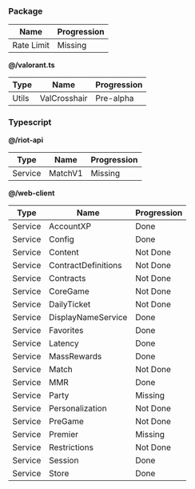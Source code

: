 ### Package

| Name       | Progression |
| ---------- | ----------- |
| Rate Limit | Missing     |

**@/valorant.ts**

| Type  | Name         | Progression |
| ----- | ------------ | ----------- |
| Utils | ValCrosshair | Pre-alpha   |

### Typescript

**@/riot-api**

| Type    | Name    | Progression |
| ------- | ------- | ----------- |
| Service | MatchV1 | Missing     |

**@/web-client**

| Type    | Name                | Progression |
| ------- | ------------------- | ----------- |
| Service | AccountXP           | Done        |
| Service | Config              | Done        |
| Service | Content             | Not Done    |
| Service | ContractDefinitions | Not Done    |
| Service | Contracts           | Not Done    |
| Service | CoreGame            | Not Done    |
| Service | DailyTicket            | Not Done    |
| Service | DisplayNameService  | Done        |
| Service | Favorites           | Done        |
| Service | Latency             | Done        |
| Service | MassRewards         | Done        |
| Service | Match               | Not Done    |
| Service | MMR                 | Done        |
| Service | Party               | Missing     |
| Service | Personalization     | Not Done    |
| Service | PreGame             | Not Done    |
| Service | Premier             | Missing     |
| Service | Restrictions        | Not Done    |
| Service | Session             | Done        |
| Service | Store               | Done        |